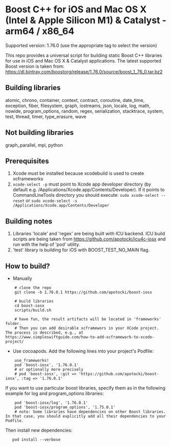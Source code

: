 # Boost C++ for iOS and Mac OS X (Intel & Apple Silicon M1) & Catalyst - arm64 / x86_64

Supported version: 1.76.0 (use the appropriate tag to select the version)

This repo provides a universal script for building static Boost C++ libraries for use in iOS and Mac OS X & Catalyst applications.
The latest supported Boost version is taken from: https://dl.bintray.com/boostorg/release/1.76.0/source/boost_1_76_0.tar.bz2

## Building libraries
atomic, chrono, container, context, contract, coroutine, date_time, exception, fiber, filesystem, graph, iostreams, json, locale, log, math, nowide, program_options, random, regex, serialization, stacktrace, system, test, thread, timer, type_erasure, wave

## Not building libraries
graph_parallel, mpi, python

## Prerequisites
  1) Xcode must be installed because xcodebuild is used to create xcframeworks
  2) ```xcode-select -p``` must point to Xcode app developer directory (by default e.g. /Applications/Xcode.app/Contents/Developer). If it points to CommandLineTools directory you should execute:
  ```sudo xcode-select --reset``` or ```sudo xcode-select -s /Applications/Xcode.app/Contents/Developer```

## Building notes
1) Libraries 'locale' and 'regex' are being built with ICU backend. ICU build scripts are being taken from https://github.com/apotocki/icu4c-iosx and run with the help of 'pod' utility.
2) 'test' library is building for iOS with BOOST_TEST_NO_MAIN flag.

## How to build?
 - Manually
```
    # clone the repo
    git clone -b 1.76.0.1 https://github.com/apotocki/boost-iosx
    
    # build libraries
    cd boost-iosx
    scripts/build.sh

    # have fun, the result artifacts will be located in 'frameworks' folder.
    # Then you can add desirable xcframewors in your XCode project. The process is described, e.g., at https://www.simpleswiftguide.com/how-to-add-xcframework-to-xcode-project/
```    
 - Use cocoapods. Add the following lines into your project's Podfile:
```
    use_frameworks!
    pod 'boost-iosx', '1.76.0.1'
    # or optionally more precisely
    # pod 'boost-iosx', :git => 'https://github.com/apotocki/boost-iosx', :tag => '1.76.0.1'
``` 
If you want to use particular boost libraries, specify them as in the following example for log and program_options libraries:
``` 
    pod 'boost-iosx/log', '1.76.0.1'
    pod 'boost-iosx/program_options', '1.75.0.1'
    # note: Some libraries have dependencies on other Boost libraries. In that case, you should explicitly add all their dependencies to your Podfile.
```
Then install new dependencies:
```
   pod install --verbose
```    
